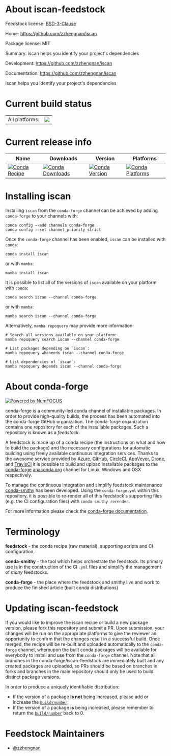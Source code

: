 About iscan-feedstock
=====================

Feedstock license: [BSD-3-Clause](https://github.com/conda-forge/iscan-feedstock/blob/main/LICENSE.txt)

Home: https://github.com/zzhengnan/iscan

Package license: MIT

Summary: iscan helps you identify your project's dependencies

Development: https://github.com/zzhengnan/iscan

Documentation: https://github.com/zzhengnan/iscan

iscan helps you identify your project's dependencies


Current build status
====================


<table><tr><td>All platforms:</td>
    <td>
      <a href="https://dev.azure.com/conda-forge/feedstock-builds/_build/latest?definitionId=10429&branchName=main">
        <img src="https://dev.azure.com/conda-forge/feedstock-builds/_apis/build/status/iscan-feedstock?branchName=main">
      </a>
    </td>
  </tr>
</table>

Current release info
====================

| Name | Downloads | Version | Platforms |
| --- | --- | --- | --- |
| [![Conda Recipe](https://img.shields.io/badge/recipe-iscan-green.svg)](https://anaconda.org/conda-forge/iscan) | [![Conda Downloads](https://img.shields.io/conda/dn/conda-forge/iscan.svg)](https://anaconda.org/conda-forge/iscan) | [![Conda Version](https://img.shields.io/conda/vn/conda-forge/iscan.svg)](https://anaconda.org/conda-forge/iscan) | [![Conda Platforms](https://img.shields.io/conda/pn/conda-forge/iscan.svg)](https://anaconda.org/conda-forge/iscan) |

Installing iscan
================

Installing `iscan` from the `conda-forge` channel can be achieved by adding `conda-forge` to your channels with:

```
conda config --add channels conda-forge
conda config --set channel_priority strict
```

Once the `conda-forge` channel has been enabled, `iscan` can be installed with `conda`:

```
conda install iscan
```

or with `mamba`:

```
mamba install iscan
```

It is possible to list all of the versions of `iscan` available on your platform with `conda`:

```
conda search iscan --channel conda-forge
```

or with `mamba`:

```
mamba search iscan --channel conda-forge
```

Alternatively, `mamba repoquery` may provide more information:

```
# Search all versions available on your platform:
mamba repoquery search iscan --channel conda-forge

# List packages depending on `iscan`:
mamba repoquery whoneeds iscan --channel conda-forge

# List dependencies of `iscan`:
mamba repoquery depends iscan --channel conda-forge
```


About conda-forge
=================

[![Powered by
NumFOCUS](https://img.shields.io/badge/powered%20by-NumFOCUS-orange.svg?style=flat&colorA=E1523D&colorB=007D8A)](https://numfocus.org)

conda-forge is a community-led conda channel of installable packages.
In order to provide high-quality builds, the process has been automated into the
conda-forge GitHub organization. The conda-forge organization contains one repository
for each of the installable packages. Such a repository is known as a *feedstock*.

A feedstock is made up of a conda recipe (the instructions on what and how to build
the package) and the necessary configurations for automatic building using freely
available continuous integration services. Thanks to the awesome service provided by
[Azure](https://azure.microsoft.com/en-us/services/devops/), [GitHub](https://github.com/),
[CircleCI](https://circleci.com/), [AppVeyor](https://www.appveyor.com/),
[Drone](https://cloud.drone.io/welcome), and [TravisCI](https://travis-ci.com/)
it is possible to build and upload installable packages to the
[conda-forge](https://anaconda.org/conda-forge) [anaconda.org](https://anaconda.org/)
channel for Linux, Windows and OSX respectively.

To manage the continuous integration and simplify feedstock maintenance
[conda-smithy](https://github.com/conda-forge/conda-smithy) has been developed.
Using the ``conda-forge.yml`` within this repository, it is possible to re-render all of
this feedstock's supporting files (e.g. the CI configuration files) with ``conda smithy rerender``.

For more information please check the [conda-forge documentation](https://conda-forge.org/docs/).

Terminology
===========

**feedstock** - the conda recipe (raw material), supporting scripts and CI configuration.

**conda-smithy** - the tool which helps orchestrate the feedstock.
                   Its primary use is in the construction of the CI ``.yml`` files
                   and simplify the management of *many* feedstocks.

**conda-forge** - the place where the feedstock and smithy live and work to
                  produce the finished article (built conda distributions)


Updating iscan-feedstock
========================

If you would like to improve the iscan recipe or build a new
package version, please fork this repository and submit a PR. Upon submission,
your changes will be run on the appropriate platforms to give the reviewer an
opportunity to confirm that the changes result in a successful build. Once
merged, the recipe will be re-built and uploaded automatically to the
`conda-forge` channel, whereupon the built conda packages will be available for
everybody to install and use from the `conda-forge` channel.
Note that all branches in the conda-forge/iscan-feedstock are
immediately built and any created packages are uploaded, so PRs should be based
on branches in forks and branches in the main repository should only be used to
build distinct package versions.

In order to produce a uniquely identifiable distribution:
 * If the version of a package **is not** being increased, please add or increase
   the [``build/number``](https://docs.conda.io/projects/conda-build/en/latest/resources/define-metadata.html#build-number-and-string).
 * If the version of a package **is** being increased, please remember to return
   the [``build/number``](https://docs.conda.io/projects/conda-build/en/latest/resources/define-metadata.html#build-number-and-string)
   back to 0.

Feedstock Maintainers
=====================

* [@zzhengnan](https://github.com/zzhengnan/)

